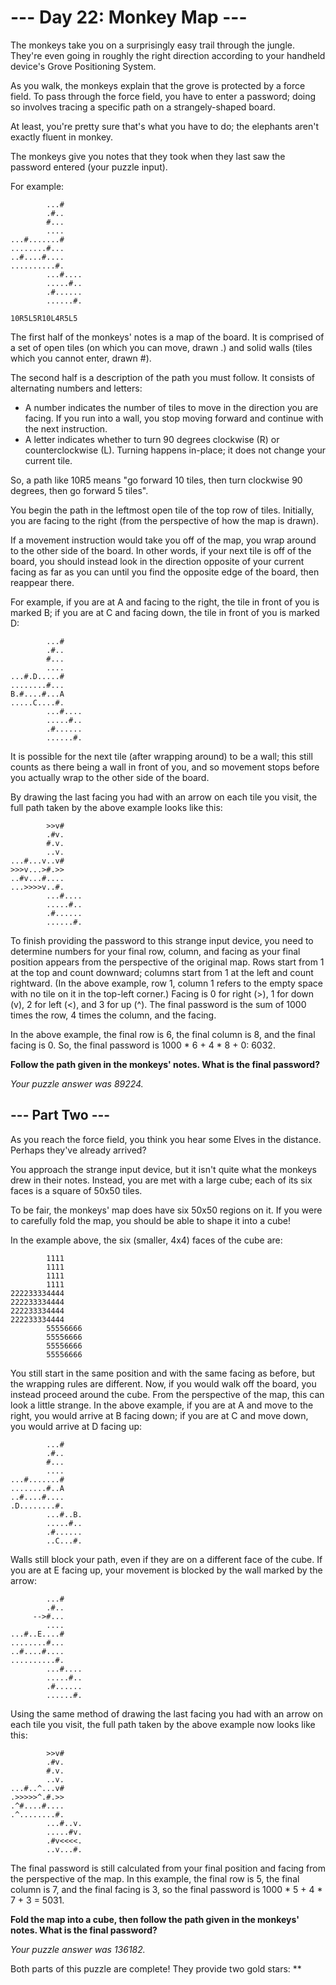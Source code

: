 # --- Day 22: Monkey Map ---

The monkeys take you on a surprisingly easy trail through the jungle. They're even going in roughly the right direction according to your handheld device's Grove Positioning System.

As you walk, the monkeys explain that the grove is protected by a force field. To pass through the force field, you have to enter a password; doing so involves tracing a specific path on a strangely-shaped board.

At least, you're pretty sure that's what you have to do; the elephants aren't exactly fluent in monkey.

The monkeys give you notes that they took when they last saw the password entered (your puzzle input).

For example:

```
        ...#
        .#..
        #...
        ....
...#.......#
........#...
..#....#....
..........#.
        ...#....
        .....#..
        .#......
        ......#.

10R5L5R10L4R5L5
```

The first half of the monkeys' notes is a map of the board. It is comprised of a set of open tiles (on which you can move, drawn .) and solid walls (tiles which you cannot enter, drawn #).

The second half is a description of the path you must follow. It consists of alternating numbers and letters:

- A number indicates the number of tiles to move in the direction you are facing. If you run into a wall, you stop moving forward and continue with the next instruction.
- A letter indicates whether to turn 90 degrees clockwise (R) or counterclockwise (L). Turning happens in-place; it does not change your current tile.

So, a path like 10R5 means "go forward 10 tiles, then turn clockwise 90 degrees, then go forward 5 tiles".

You begin the path in the leftmost open tile of the top row of tiles. Initially, you are facing to the right (from the perspective of how the map is drawn).

If a movement instruction would take you off of the map, you wrap around to the other side of the board. In other words, if your next tile is off of the board, you should instead look in the direction opposite of your current facing as far as you can until you find the opposite edge of the board, then reappear there.

For example, if you are at A and facing to the right, the tile in front of you is marked B; if you are at C and facing down, the tile in front of you is marked D:

```
        ...#
        .#..
        #...
        ....
...#.D.....#
........#...
B.#....#...A
.....C....#.
        ...#....
        .....#..
        .#......
        ......#.
```

It is possible for the next tile (after wrapping around) to be a wall; this still counts as there being a wall in front of you, and so movement stops before you actually wrap to the other side of the board.

By drawing the last facing you had with an arrow on each tile you visit, the full path taken by the above example looks like this:

```
        >>v#    
        .#v.    
        #.v.    
        ..v.    
...#...v..v#    
>>>v...>#.>>    
..#v...#....    
...>>>>v..#.    
        ...#....
        .....#..
        .#......
        ......#.
```

To finish providing the password to this strange input device, you need to determine numbers for your final row, column, and facing as your final position appears from the perspective of the original map. Rows start from 1 at the top and count downward; columns start from 1 at the left and count rightward. (In the above example, row 1, column 1 refers to the empty space with no tile on it in the top-left corner.) Facing is 0 for right (>), 1 for down (v), 2 for left (<), and 3 for up (^). The final password is the sum of 1000 times the row, 4 times the column, and the facing.

In the above example, the final row is 6, the final column is 8, and the final facing is 0. So, the final password is 1000 * 6 + 4 * 8 + 0: 6032.

**Follow the path given in the monkeys' notes. What is the final password?**

*Your puzzle answer was 89224.*

## --- Part Two ---

As you reach the force field, you think you hear some Elves in the distance. Perhaps they've already arrived?

You approach the strange input device, but it isn't quite what the monkeys drew in their notes. Instead, you are met with a large cube; each of its six faces is a square of 50x50 tiles.

To be fair, the monkeys' map does have six 50x50 regions on it. If you were to carefully fold the map, you should be able to shape it into a cube!

In the example above, the six (smaller, 4x4) faces of the cube are:

```
        1111
        1111
        1111
        1111
222233334444
222233334444
222233334444
222233334444
        55556666
        55556666
        55556666
        55556666
```

You still start in the same position and with the same facing as before, but the wrapping rules are different. Now, if you would walk off the board, you instead proceed around the cube. From the perspective of the map, this can look a little strange. In the above example, if you are at A and move to the right, you would arrive at B facing down; if you are at C and move down, you would arrive at D facing up:

```
        ...#
        .#..
        #...
        ....
...#.......#
........#..A
..#....#....
.D........#.
        ...#..B.
        .....#..
        .#......
        ..C...#.
```

Walls still block your path, even if they are on a different face of the cube. If you are at E facing up, your movement is blocked by the wall marked by the arrow:

```
        ...#
        .#..
     -->#...
        ....
...#..E....#
........#...
..#....#....
..........#.
        ...#....
        .....#..
        .#......
        ......#.
```

Using the same method of drawing the last facing you had with an arrow on each tile you visit, the full path taken by the above example now looks like this:

```
        >>v#    
        .#v.    
        #.v.    
        ..v.    
...#..^...v#    
.>>>>>^.#.>>    
.^#....#....    
.^........#.    
        ...#..v.
        .....#v.
        .#v<<<<.
        ..v...#.
```

The final password is still calculated from your final position and facing from the perspective of the map. In this example, the final row is 5, the final column is 7, and the final facing is 3, so the final password is 1000 * 5 + 4 * 7 + 3 = 5031.

**Fold the map into a cube, then follow the path given in the monkeys' notes. What is the final password?**

*Your puzzle answer was 136182.*

Both parts of this puzzle are complete! They provide two gold stars: **
